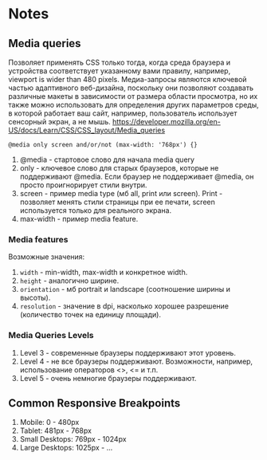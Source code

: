 # Notes
## Media queries
Позволяет применять CSS только тогда, когда среда браузера и устройства соответствует указанному вами правилу, например, viewport is wider than 480 pixels. Медиа-запросы являются ключевой частью адаптивного веб-дизайна, поскольку они позволяют создавать различные макеты в зависимости от размера области просмотра, но их также можно использовать для определения других параметров среды, в которой работает ваш сайт, например, пользователь использует сенсорный экран, а не мышь. 
https://developer.mozilla.org/en-US/docs/Learn/CSS/CSS_layout/Media_queries

```
@media only screen and/or/not (max-width: '768px') {}
```

1. @media - стартовое слово для начала media query
2. only - ключевое слово для старых браузеров, которые не поддерживают @media. Если браузер не поддерживает @media, он просто проигнорирует стили внутри.
3. screen - пример media type (мб all, print или screen). Print - позволяет менять стили страницы при ее печати, screen используется только для реального экрана.
4. max-width - пример media feature.

### Media features
Возможные значения:
1. `width` - min-width, max-width и конкретное width.
2. `height` - аналогично ширине.
3. `orientation` - мб portrait и landscape (соотношение ширины и высоты).
4. `resolution` - значение в dpi, насколько хорошее разрешение (количество точек на единицу площади).

### Media Queries Levels
1. Level 3 - современные браузеры поддерживают этот уровень.
2. Level 4 - не все браузеры поддерживают. Возможности, например, использование операторов <>, <= и т.п. 
3. Level 5 - очень немногие браузеры поддерживают.

## Common Responsive Breakpoints
1. Mobile: 0 - 480px
2. Tablet: 481px - 768px
3. Small Desktops: 769px - 1024px
4. Large Desktops: 1025px - ...
